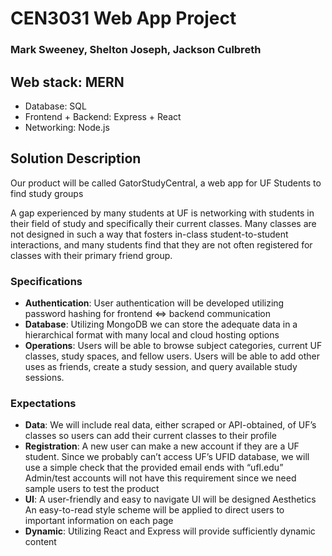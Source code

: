 # CEN3031 Web App Project
### Mark Sweeney, Shelton Joseph, Jackson Culbreth

## Web stack: MERN
- Database: SQL
- Frontend + Backend: Express + React
- Networking: Node.js

## Solution Description
Our product will be called GatorStudyCentral, a web app for UF Students to find study groups


A gap experienced by many students at UF is networking with students in their field of study and specifically their current classes. Many classes are not designed in such a way that fosters in-class student-to-student interactions, and many students find that they are not often registered for classes with their primary friend group.


### Specifications
- **Authentication**: User authentication will be developed utilizing password hashing for frontend ⇔ backend communication
- **Database**: Utilizing MongoDB we can store the adequate data in a hierarchical format with many local and cloud hosting options
- **Operations**: Users will be able to browse subject categories, current UF classes, study spaces, and fellow users. Users will be able to add other uses as friends, create a study session, and query available study sessions.
### Expectations
- **Data**: We will include real data, either scraped or API-obtained, of UF’s classes so users can add their current classes to their profile
- **Registration**: A new user can make a new account if they are a UF student. Since we probably can’t access UF’s UFID database, we will use a simple check that the provided email ends with “ufl.edu”
Admin/test accounts will not have this requirement since we need sample users to test the product
- **UI**: A user-friendly and easy to navigate UI will be designed
Aesthetics
An easy-to-read style scheme will be applied to direct users to important information on each page
- **Dynamic**: Utilizing React and Express will provide sufficiently dynamic content
